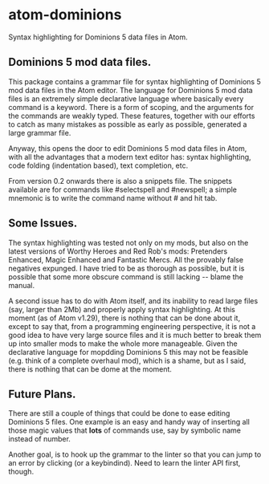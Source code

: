 # atom-dominions
Syntax highlighting for Dominions 5 data files in Atom.

## Dominions 5 mod data files.

This package contains a grammar file for syntax highlighting of Dominions 5 mod data files in the Atom editor. The language for Dominions 5 mod data files is an extremely simple declarative language where basically every command is a keyword. There is a form of scoping, and the arguments for the commands are weakly typed. These features, together with our efforts to catch as many mistakes as possible as early as possible, generated a large grammar file.

Anyway, this opens the door to edit Dominions 5 mod data files in Atom, with all the advantages that a modern text editor has: syntax highlighting, code folding (indentation based), text completion, etc.

From version 0.2 onwards there is also a snippets file. The snippets available are for commands like #selectspell and #newspell; a simple mnemonic is to write the command name without # and hit tab.

## Some Issues.

The syntax highlighting was tested not only on my mods, but also on the latest versions of Worthy Heroes and Red Rob's mods: Pretenders Enhanced, Magic Enhanced and Fantastic Mercs. All the provably false negatives expunged. I have tried to be as thorough as possible, but it is possible that some more obscure command is still lacking -- blame the manual.

A second issue has to do with Atom itself, and its inability to read large files (say, larger than 2Mb) and properly apply syntax highlighting. At this moment (as of Atom v1.29), there is nothing that can be done about it, except to say that, from a programming engineering perspective, it is not a good idea to have very large source files and it is much better to break them up into smaller mods to make the whole more manageable. Given the declarative language for mopdding Dominions 5 this may not be feasible (e.g. think of a complete overhaul mod), which is a shame, but as I said, there is nothing that can be dome at the moment.

## Future Plans.

There are still a couple of things that could be done to ease editing Dominions 5 files. One example is an easy and handy way of inserting all those magic values that **lots** of commands use, say by symbolic name instead of number.

Another goal, is to hook up the grammar to the linter so that you can jump to an error by clicking (or a keybindind). Need to learn the linter API first, though.
